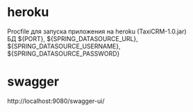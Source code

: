 # heroku
Procfile для запуска приложения на heroku (TaxiCRM-1.0.jar)  
БД ${PORT}, ${SPRING_DATASOURCE_URL}, ${SPRING_DATASOURCE_USERNAME}, ${SPRING_DATASOURCE_PASSWORD}

# swagger
http://localhost:9080/swagger-ui/